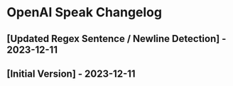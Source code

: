 # OpenAI Speak Changelog

## [Updated Regex Sentence / Newline Detection] - 2023-12-11

## [Initial Version] - 2023-12-11
